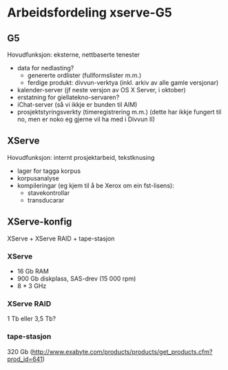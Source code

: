 # Arbeidsfordeling xserve-G5

## G5

Hovudfunksjon: eksterne, nettbaserte tenester

* data for nedlasting?
    - genererte ordlister (fullformslister m.m.)
    - ferdige produkt: divvun-verktya (inkl. arkiv av alle gamle versjonar)
* kalender-server (jf neste versjon av OS X Server, i oktober)
* erstatning for giellatekno-servaren?
* iChat-server (så vi ikkje er bunden til AIM)
* prosjektstyringsverkty (timeregistrering m.m.) (dette har ikkje fungert til no, men er noko eg gjerne vil ha med i Divvun II)

## XServe

Hovudfunksjon: internt prosjektarbeid, tekstknusing

* lager for tagga korpus
* korpusanalyse
* kompileringar (eg kjem til å be Xerox om ein fst-lisens):
    - stavekontrollar
    - transducarar

## XServe-konfig

XServe + XServe RAID + tape-stasjon

### XServe

* 16 Gb RAM
* 900 Gb diskplass, SAS-drev (15 000 rpm)
* 8 * 3 GHz

### XServe RAID

1 Tb eller 3,5 Tb?

### tape-stasjon

320 Gb (http://www.exabyte.com/products/products/get_products.cfm?prod_id=641)
